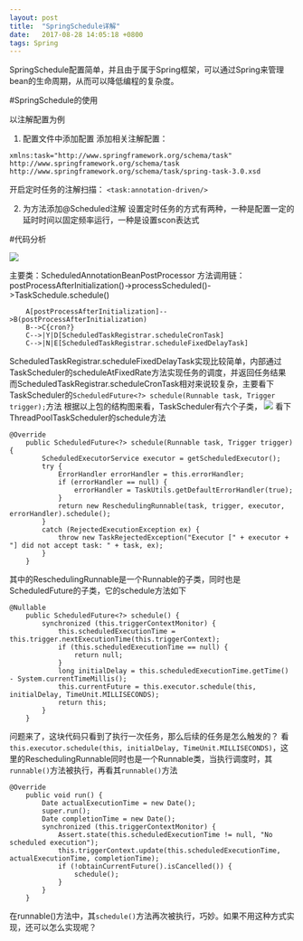 ```yaml
---
layout: post
title:  "SpringSchedule详解"
date:   2017-08-28 14:05:18 +0800
tags: Spring
---
```



SpringSchedule配置简单，并且由于属于Spring框架，可以通过Spring来管理bean的生命周期，从而可以降低编程的复杂度。

#SpringSchedule的使用

以注解配置为例

1. 配置文件中添加配置
添加相关注解配置：

```
xmlns:task="http://www.springframework.org/schema/task"
http://www.springframework.org/schema/task  http://www.springframework.org/schema/task/spring-task-3.0.xsd
```

开启定时任务的注解扫描：
`<task:annotation-driven/>`

2. 为方法添加@Scheduled注解
设置定时任务的方式有两种，一种是配置一定的延时时间以固定频率运行，一种是设置scon表达式

#代码分析

![](/pic/diagram.png)

主要类：ScheduledAnnotationBeanPostProcessor
方法调用链：postProcessAfterInitialization()->processScheduled()->TaskSchedule.schedule()

```graphLR
    A[postProcessAfterInitialization]-->B(postProcessAfterInitialization)
    B-->C{cron?}
    C-->|Y|D[ScheduledTaskRegistrar.scheduleCronTask]
    C-->|N|E[ScheduledTaskRegistrar.scheduleFixedDelayTask]
```

ScheduledTaskRegistrar.scheduleFixedDelayTask实现比较简单，内部通过TaskScheduler的scheduleAtFixedRate方法实现任务的调度，并返回任务结果
而ScheduledTaskRegistrar.scheduleCronTask相对来说较复杂，主要看下TaskScheduler的`ScheduledFuture<?> schedule(Runnable task, Trigger trigger);`方法
根据以上包的结构图来看，TaskScheduler有六个子类，
![](/pic/SpringSchedule2.png)
看下ThreadPoolTaskScheduler的schedule方法

```
@Override
	public ScheduledFuture<?> schedule(Runnable task, Trigger trigger) {
		ScheduledExecutorService executor = getScheduledExecutor();
		try {
			ErrorHandler errorHandler = this.errorHandler;
			if (errorHandler == null) {
				errorHandler = TaskUtils.getDefaultErrorHandler(true);
			}
			return new ReschedulingRunnable(task, trigger, executor, errorHandler).schedule();
		}
		catch (RejectedExecutionException ex) {
			throw new TaskRejectedException("Executor [" + executor + "] did not accept task: " + task, ex);
		}
	}
```

其中的ReschedulingRunnable是一个Runnable的子类，同时也是ScheduledFuture的子类，它的schedule方法如下

```
@Nullable
	public ScheduledFuture<?> schedule() {
		synchronized (this.triggerContextMonitor) {
			this.scheduledExecutionTime = this.trigger.nextExecutionTime(this.triggerContext);
			if (this.scheduledExecutionTime == null) {
				return null;
			}
			long initialDelay = this.scheduledExecutionTime.getTime() - System.currentTimeMillis();
			this.currentFuture = this.executor.schedule(this, initialDelay, TimeUnit.MILLISECONDS);
			return this;
		}
	}
```

问题来了，这块代码只看到了执行一次任务，那么后续的任务是怎么触发的？
看`this.executor.schedule(this, initialDelay, TimeUnit.MILLISECONDS)`，这里的ReschedulingRunnable同时也是一个Runnable类，当执行调度时，其`runnable()`方法被执行，再看其`runnable()`方法

```
@Override
	public void run() {
		Date actualExecutionTime = new Date();
		super.run();
		Date completionTime = new Date();
		synchronized (this.triggerContextMonitor) {
			Assert.state(this.scheduledExecutionTime != null, "No scheduled execution");
			this.triggerContext.update(this.scheduledExecutionTime, actualExecutionTime, completionTime);
			if (!obtainCurrentFuture().isCancelled()) {
				schedule();
			}
		}
	}
```

在runnable()方法中，其`schedule()`方法再次被执行，巧妙。如果不用这种方式实现，还可以怎么实现呢？
